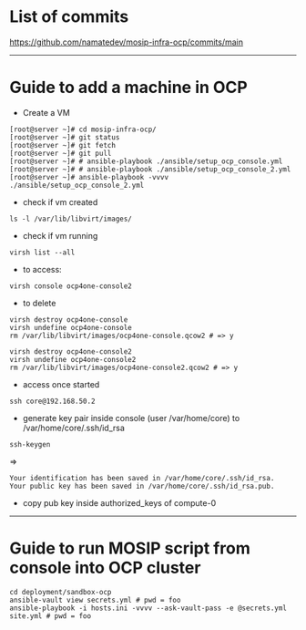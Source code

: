 # List of commits
https://github.com/namatedev/mosip-infra-ocp/commits/main

---

# Guide to add a machine in OCP

* Create a VM

```
[root@server ~]# cd mosip-infra-ocp/
[root@server ~]# git status
[root@server ~]# git fetch
[root@server ~]# git pull
[root@server ~]# # ansible-playbook ./ansible/setup_ocp_console.yml
[root@server ~]# # ansible-playbook ./ansible/setup_ocp_console_2.yml
[root@server ~]# ansible-playbook -vvvv ./ansible/setup_ocp_console_2.yml
```
* check if vm created
```
ls -l /var/lib/libvirt/images/
```

* check if vm running
```
virsh list --all
```

* to access:
``` 
virsh console ocp4one-console2 
```

* to delete
```
virsh destroy ocp4one-console
virsh undefine ocp4one-console
rm /var/lib/libvirt/images/ocp4one-console.qcow2 # => y
```

```
virsh destroy ocp4one-console2
virsh undefine ocp4one-console2
rm /var/lib/libvirt/images/ocp4one-console2.qcow2 # => y
```

* access once started
```
ssh core@192.168.50.2
```

* generate key pair inside console (user /var/home/core) to /var/home/core/.ssh/id_rsa
```
ssh-keygen
```
=> 
```
Your identification has been saved in /var/home/core/.ssh/id_rsa.
Your public key has been saved in /var/home/core/.ssh/id_rsa.pub.
```

* copy pub key inside authorized_keys of compute-0

---

# Guide to run MOSIP script from console into OCP cluster

```
cd deployment/sandbox-ocp
ansible-vault view secrets.yml # pwd = foo
ansible-playbook -i hosts.ini -vvvv --ask-vault-pass -e @secrets.yml site.yml # pwd = foo
```